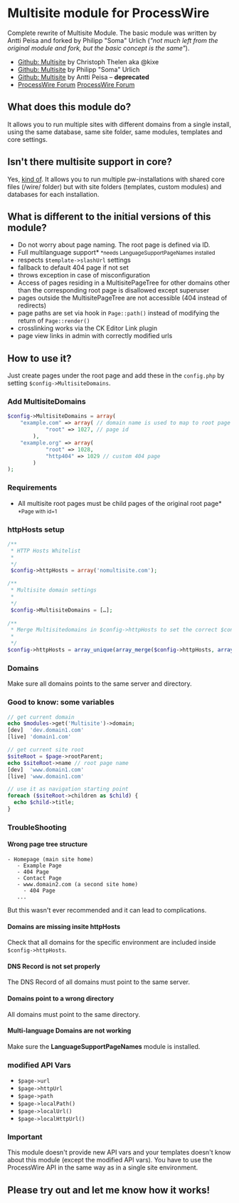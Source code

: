 # Multisite module for ProcessWire
Complete rewrite of Multisite Module.
The basic module was written by Antti Peisa and forked by Philipp "Soma" Urlich (_"not much left from the original module and fork, but the basic concept is the same"_).

* [Github: Multisite](https://github.com/kixe/Multisite) by Christoph Thelen aka @kixe  
* [Github: Multisite](https://github.com/somatonic/Multisite) by Philipp "Soma" Urlich
* [Github: Multisite](https://github.com/apeisa/Multisite) by Antti Peisa – **deprecated**
* [ProcessWire Forum](https://processwire.com/talk/topic/1025-multisite/)
[ProcessWire Forum](https://processwire.com/talk/topic/1025-multisite/)

## What does this module do?
It allows you to run multiple sites with different domains from a single install, using the same database, same site folder, same modules, templates and core settings.

## Isn't there multisite support in core?
Yes, [kind of](https://processwire.com/api/modules/multi-site-support/). It allows you to run multiple pw-installations with shared core files (/wire/ folder) but with site folders (templates, custom modules) and databases for each installation.

## What is different to the initial versions of this module?
+ Do not worry about page naming. The root page is defined via ID.
+ Full multilanguage support*
<small>*needs LanguageSupportPageNames installed</small>
+ respects `$template->slashUrl` settings
+ fallback to default 404 page if not set
+ throws exception in case of misconfiguration
+ Access of pages residing in a MultisitePageTree for other domains other than the corresponding root page is disallowed except superuser
+ pages outside the MultisitePageTree are not accessible (404 instead of redirects)
+ page paths are set via hook in `Page::path()` instead of modifying the return of `Page::render()` 
+ crosslinking works via the CK Editor Link plugin 
+ page view links in admin with correctly modified urls
  
## How to use it?
Just create pages under the root page and add these in the `config.php` by setting `$config->MultisiteDomains`.

### Add MultisiteDomains
```php
$config->MultisiteDomains = array(
    "example.com" => array( // domain name is used to map to root page
            "root" => 1027, // page id
        ),
    "example.org" => array(
            "root" => 1028,
            "http404" => 1029 // custom 404 page
        )
);
```


### Requirements  
+ All multisite root pages must be child pages of the original root page*
<small>*Page with id=1</small>

### httpHosts setup
```php
/**
 * HTTP Hosts Whitelist
 * 
 */
 $config->httpHosts = array('nomultisite.com');

/**
 * Multisite domain settings
 * 
 */
 $config->MultisiteDomains = […];
 
/**
 * Merge Multisitedomains in $config->httpHosts to set the correct $config->httpHost
 * 
 */
$config->httpHosts = array_unique(array_merge($config->httpHosts, array_keys($config->MultisiteDomains)));
```

### Domains
Make sure all domains points to the same server and directory.

### Good to know: some variables
```php
// get current domain
echo $modules->get('Multisite')->domain;
[dev]  'dev.domain1.com'
[live] 'domain1.com'

// get current site root
$siteRoot = $page->rootParent;
echo $siteRoot->name // root page name
[dev]  'www.domain1.com'
[live] 'www.domain1.com'

// use it as navigation starting point
foreach ($siteRoot->children as $child) {
  echo $child->title;
}
```

### TroubleShooting

#### Wrong page tree structure

```
- Homepage (main site home)
   - Example Page
   - 404 Page
   - Contact Page
   - www.domain2.com (a second site home)
     - 404 Page
   ...

```

But this wasn't ever recommended and it can lead to complications.

#### Domains are missing insite httpHosts
Check that all domains for the specific environment are included inside `$config->httpHosts`.

#### DNS Record is not set properly
The DNS Record of all domains must point to the same server.

#### Domains point to a wrong directory
All domains must point to the same directory.

#### Multi-language Domains are not working
Make sure the **LanguageSupportPageNames** module is installed.

### modified API Vars
+ `$page->url`
+ `$page->httpUrl`
+ `$page->path`
+ `$page->localPath()`
+ `$page->localUrl()`
+ `$page->localHttpUrl()`
   
### Important
This module doesn't provide new API vars and your templates doesn't know about this module (except the modified API vars). You have to use the ProcessWire API in the same way as in a single site environment.
  
## Please try out and let me know how it works!


